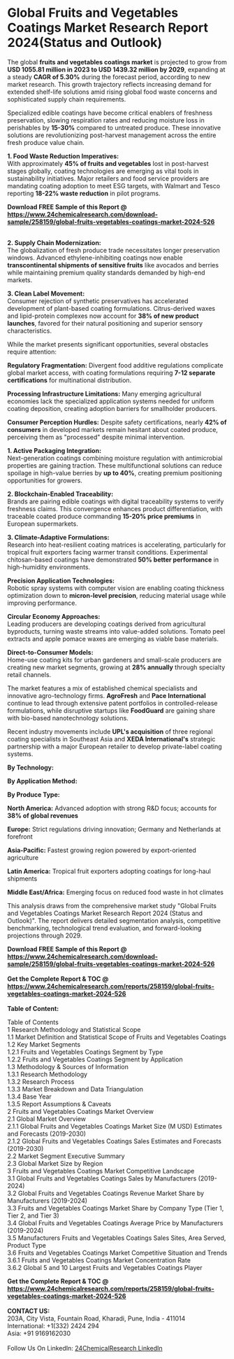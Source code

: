 <h1>Global Fruits and Vegetables Coatings Market Research Report 2024(Status and Outlook)</h1><p>The global <strong>fruits and vegetables coatings market</strong> is projected to grow from <strong>USD 1055.81 million in 2023 to USD 1439.32 million by 2029</strong>, expanding at a steady <strong>CAGR of 5.30%</strong> during the forecast period, according to new market research. This growth trajectory reflects increasing demand for extended shelf-life solutions amid rising global food waste concerns and sophisticated supply chain requirements.</p><p>Specialized edible coatings have become critical enablers of freshness preservation, slowing respiration rates and reducing moisture loss in perishables by <strong>15-30%</strong> compared to untreated produce. These innovative solutions are revolutionizing post-harvest management across the entire fresh produce value chain.</p><p><strong>1. Food Waste Reduction Imperatives:</strong><br>
With approximately <strong>45% of fruits and vegetables</strong> lost in post-harvest stages globally, coating technologies are emerging as vital tools in sustainability initiatives. Major retailers and food service providers are mandating coating adoption to meet ESG targets, with Walmart and Tesco reporting <strong>18-22% waste reduction</strong> in pilot programs.</p><div><b>Download FREE Sample of this Report @ 
            <a href="https://www.24chemicalresearch.com/download-sample/258159/global-fruits-vegetables-coatings-market-2024-526">
            https://www.24chemicalresearch.com/download-sample/258159/global-fruits-vegetables-coatings-market-2024-526</a></b></div><br><p><strong>2. Supply Chain Modernization:</strong><br>
The globalization of fresh produce trade necessitates longer preservation windows. Advanced ethylene-inhibiting coatings now enable <strong>transcontinental shipments of sensitive fruits</strong> like avocados and berries while maintaining premium quality standards demanded by high-end markets.</p><p><strong>3. Clean Label Movement:</strong><br>
Consumer rejection of synthetic preservatives has accelerated development of plant-based coating formulations. Citrus-derived waxes and lipid-protein complexes now account for <strong>38% of new product launches</strong>, favored for their natural positioning and superior sensory characteristics.</p><p>While the market presents significant opportunities, several obstacles require attention:</p><p><strong>Regulatory Fragmentation:</strong> Divergent food additive regulations complicate global market access, with coating formulations requiring <strong>7-12 separate certifications</strong> for multinational distribution.</p><p><strong>Processing Infrastructure Limitations:</strong> Many emerging agricultural economies lack the specialized application systems needed for uniform coating deposition, creating adoption barriers for smallholder producers.</p><p><strong>Consumer Perception Hurdles:</strong> Despite safety certifications, nearly <strong>42% of consumers</strong> in developed markets remain hesitant about coated produce, perceiving them as "processed" despite minimal intervention.</p><p><strong>1. Active Packaging Integration:</strong><br>
Next-generation coatings combining moisture regulation with antimicrobial properties are gaining traction. These multifunctional solutions can reduce spoilage in high-value berries by <strong>up to 40%</strong>, creating premium positioning opportunities for growers.</p><p><strong>2. Blockchain-Enabled Traceability:</strong><br>
Brands are pairing edible coatings with digital traceability systems to verify freshness claims. This convergence enhances product differentiation, with traceable coated produce commanding <strong>15-20% price premiums</strong> in European supermarkets.</p><p><strong>3. Climate-Adaptive Formulations:</strong><br>
Research into heat-resilient coating matrices is accelerating, particularly for tropical fruit exporters facing warmer transit conditions. Experimental chitosan-based coatings have demonstrated <strong>50% better performance</strong> in high-humidity environments.</p><p><strong>Precision Application Technologies:</strong><br>
	Robotic spray systems with computer vision are enabling coating thickness optimization down to <strong>micron-level precision</strong>, reducing material usage while improving performance.</p><p><strong>Circular Economy Approaches:</strong><br>
	Leading producers are developing coatings derived from agricultural byproducts, turning waste streams into value-added solutions. Tomato peel extracts and apple pomace waxes are emerging as viable base materials.</p><p><strong>Direct-to-Consumer Models:</strong><br>
	Home-use coating kits for urban gardeners and small-scale producers are creating new market segments, growing at <strong>28% annually</strong> through specialty retail channels.</p><p>The market features a mix of established chemical specialists and innovative agro-technology firms. <strong>AgroFresh</strong> and <strong>Pace International</strong> continue to lead through extensive patent portfolios in controlled-release formulations, while disruptive startups like <strong>FoodGuard</strong> are gaining share with bio-based nanotechnology solutions.</p><p>Recent industry movements include <strong>UPL's acquisition</strong> of three regional coating specialists in Southeast Asia and <strong>XEDA International's</strong> strategic partnership with a major European retailer to develop private-label coating systems.</p><p><strong>By Technology:</strong></p><p><strong>By Application Method:</strong></p><p><strong>By Produce Type:</strong></p><p><strong>North America:</strong> Advanced adoption with strong R&amp;D focus; accounts for <strong>38% of global revenues</strong></p><p><strong>Europe:</strong> Strict regulations driving innovation; Germany and Netherlands at forefront</p><p><strong>Asia-Pacific:</strong> Fastest growing region powered by export-oriented agriculture</p><p><strong>Latin America:</strong> Tropical fruit exporters adopting coatings for long-haul shipments</p><p><strong>Middle East/Africa:</strong> Emerging focus on reduced food waste in hot climates</p><p>This analysis draws from the comprehensive market study "Global Fruits and Vegetables Coatings Market Research Report 2024 (Status and Outlook)". The report delivers detailed segmentation analysis, competitive benchmarking, technological trend evaluation, and forward-looking projections through 2029.</p><div><b>Download FREE Sample of this Report @ 
            <a href="https://www.24chemicalresearch.com/download-sample/258159/global-fruits-vegetables-coatings-market-2024-526">
            https://www.24chemicalresearch.com/download-sample/258159/global-fruits-vegetables-coatings-market-2024-526</a></b></div><br><div><b>Get the Complete Report & TOC @ 
            <a href="https://www.24chemicalresearch.com/reports/258159/global-fruits-vegetables-coatings-market-2024-526">
            https://www.24chemicalresearch.com/reports/258159/global-fruits-vegetables-coatings-market-2024-526</a></b></div><br>
            <b>Table of Content:</b><p>Table of Contents<br />
1 Research Methodology and Statistical Scope<br />
1.1 Market Definition and Statistical Scope of Fruits and Vegetables Coatings<br />
1.2 Key Market Segments<br />
1.2.1 Fruits and Vegetables Coatings Segment by Type<br />
1.2.2 Fruits and Vegetables Coatings Segment by Application<br />
1.3 Methodology & Sources of Information<br />
1.3.1 Research Methodology<br />
1.3.2 Research Process<br />
1.3.3 Market Breakdown and Data Triangulation<br />
1.3.4 Base Year<br />
1.3.5 Report Assumptions & Caveats<br />
2 Fruits and Vegetables Coatings Market Overview<br />
2.1 Global Market Overview<br />
2.1.1 Global Fruits and Vegetables Coatings Market Size (M USD) Estimates and Forecasts (2019-2030)<br />
2.1.2 Global Fruits and Vegetables Coatings Sales Estimates and Forecasts (2019-2030)<br />
2.2 Market Segment Executive Summary<br />
2.3 Global Market Size by Region<br />
3 Fruits and Vegetables Coatings Market Competitive Landscape<br />
3.1 Global Fruits and Vegetables Coatings Sales by Manufacturers (2019-2024)<br />
3.2 Global Fruits and Vegetables Coatings Revenue Market Share by Manufacturers (2019-2024)<br />
3.3 Fruits and Vegetables Coatings Market Share by Company Type (Tier 1, Tier 2, and Tier 3)<br />
3.4 Global Fruits and Vegetables Coatings Average Price by Manufacturers (2019-2024)<br />
3.5 Manufacturers Fruits and Vegetables Coatings Sales Sites, Area Served, Product Type<br />
3.6 Fruits and Vegetables Coatings Market Competitive Situation and Trends<br />
3.6.1 Fruits and Vegetables Coatings Market Concentration Rate<br />
3.6.2 Global 5 and 10 Largest Fruits and Vegetables Coatings Player</p><div><b>Get the Complete Report & TOC @ 
            <a href="https://www.24chemicalresearch.com/reports/258159/global-fruits-vegetables-coatings-market-2024-526">
            https://www.24chemicalresearch.com/reports/258159/global-fruits-vegetables-coatings-market-2024-526</a></b></div><br><b>CONTACT US:</b><br>
            203A, City Vista, Fountain Road, Kharadi, Pune, India - 411014<br>
            International: +1(332) 2424 294<br>
            Asia: +91 9169162030 <br><br>
            Follow Us On LinkedIn: <a href="https://www.linkedin.com/company/24chemicalresearch/">24ChemicalResearch LinkedIn</a>